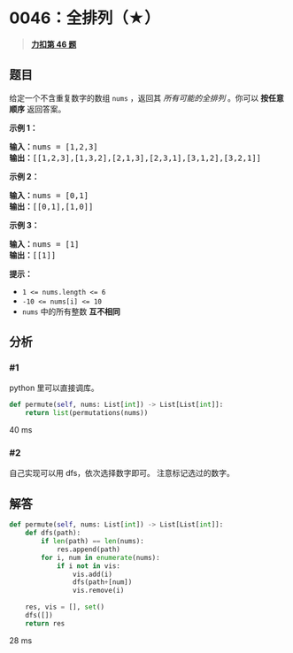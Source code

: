 # 0046：全排列（★）


> <u>**[力扣第 46 题](https://leetcode.cn/problems/permutations/)**</u>

## 题目

<p>给定一个不含重复数字的数组 <code>nums</code> ，返回其 <em>所有可能的全排列</em> 。你可以 <strong>按任意顺序</strong> 返回答案。</p>



<p><strong>示例 1：</strong></p>

<pre>
<strong>输入：</strong>nums = [1,2,3]
<strong>输出：</strong>[[1,2,3],[1,3,2],[2,1,3],[2,3,1],[3,1,2],[3,2,1]]
</pre>

<p><strong>示例 2：</strong></p>

<pre>
<strong>输入：</strong>nums = [0,1]
<strong>输出：</strong>[[0,1],[1,0]]
</pre>

<p><strong>示例 3：</strong></p>

<pre>
<strong>输入：</strong>nums = [1]
<strong>输出：</strong>[[1]]
</pre>



<p><strong>提示：</strong></p>

<ul>
<li><code>1 &lt;= nums.length &lt;= 6</code></li>
<li><code>-10 &lt;= nums[i] &lt;= 10</code></li>
<li><code>nums</code> 中的所有整数 <strong>互不相同</strong></li>
</ul>


## 分析 

### #1

python 里可以直接调库。

```python
def permute(self, nums: List[int]) -> List[List[int]]:
	return list(permutations(nums))
```

40 ms

### #2

自己实现可以用 dfs，依次选择数字即可。
注意标记选过的数字。

## 解答

```python
def permute(self, nums: List[int]) -> List[List[int]]:
    def dfs(path):
        if len(path) == len(nums):
            res.append(path)
        for i, num in enumerate(nums):
            if i not in vis:
                vis.add(i)
                dfs(path+[num])
                vis.remove(i)
                
    res, vis = [], set()
    dfs([])
    return res
```
28 ms


